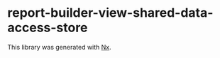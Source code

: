 # report-builder-view-shared-data-access-store

This library was generated with [Nx](https://nx.dev).
